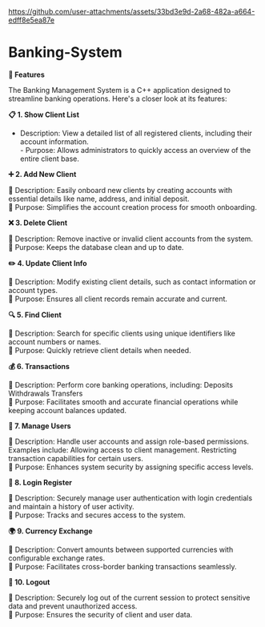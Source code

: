 https://github.com/user-attachments/assets/33bd3e9d-2a68-482a-a664-edff8e5ea87e


# Banking-System

**🎉 Features**

The Banking Management System is a C++ application designed to streamline banking operations. Here's a closer look at its features:

**📋 1. Show Client List**

- Description: View a detailed list of all registered clients, including their account information.
<br>- Purpose: Allows administrators to quickly access an overview of the entire client base.

**➕ 2. Add New Client**

🔹 Description: Easily onboard new clients by creating accounts with essential details like name, address, and initial deposit.
<br>🔹 Purpose: Simplifies the account creation process for smooth onboarding.

**❌ 3. Delete Client**

🔹 Description: Remove inactive or invalid client accounts from the system.
<br>🔹 Purpose: Keeps the database clean and up to date.

**✏️ 4. Update Client Info**

🔹 Description: Modify existing client details, such as contact information or account types.
<br>🔹 Purpose: Ensures all client records remain accurate and current.

**🔍 5. Find Client**

🔹 Description: Search for specific clients using unique identifiers like account numbers or names.
<br>🔹 Purpose: Quickly retrieve client details when needed.

**💰 6. Transactions**

🔹 Description: Perform core banking operations, including:
       Deposits
      Withdrawals
      Transfers
<br>🔹 Purpose: Facilitates smooth and accurate financial operations while keeping account balances updated.

**👥 7. Manage Users**

🔹 Description: Handle user accounts and assign role-based permissions. Examples include:
Allowing access to client management.
Restricting transaction capabilities for certain users.
<br>🔹 Purpose: Enhances system security by assigning specific access levels.

**🔐 8. Login Register**

🔹 Description: Securely manage user authentication with login credentials and maintain a history of user activity.
<br>🔹 Purpose: Tracks and secures access to the system.

**🌍 9. Currency Exchange**

🔹 Description: Convert amounts between supported currencies with configurable exchange rates.
<br>🔹 Purpose: Facilitates cross-border banking transactions seamlessly.

**🚪 10. Logout**

🔹 Description: Securely log out of the current session to protect sensitive data and prevent unauthorized access.
<br>🔹 Purpose: Ensures the security of client and user data.
